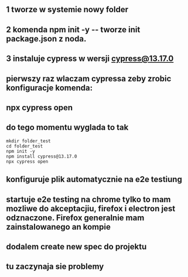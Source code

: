 ## 1 tworze w systemie nowy folder
## 2 komenda npm init -y     -- tworze init package.json z noda.
## 3 instaluje cypress w wersji cypress@13.17.0
## pierwszy raz wlaczam cypressa zeby zrobic konfiguracje komenda:
##  npx cypress open
## do tego momentu wyglada to tak
``` 
mkdir folder_test
cd folder_test
npm init -y
npm install cypress@13.17.0
npx cypress open
```
## konfiguruje plik automatycznie na e2e testiung
## startuje e2e testing na chrome tylko to mam mozliwe do akceptacjiu, firefox i electron jest odznaczone. Firefox generalnie mam zainstalowanego an kompie
## dodalem create new spec do projektu 
## 
## tu zaczynaja sie problemy
